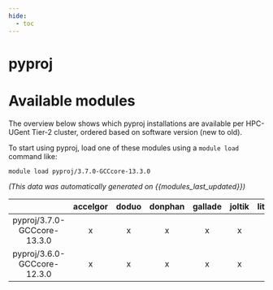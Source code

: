 ```yaml
---
hide:
  - toc
---
```


pyproj
======

# Available modules


The overview below shows which pyproj installations are available per HPC-UGent Tier-2 cluster, ordered based on software version (new to old).

To start using pyproj, load one of these modules using a `module load` command like:

```shell
module load pyproj/3.7.0-GCCcore-13.3.0
```

*(This data was automatically generated on {{modules_last_updated}})*

| |accelgor|doduo|donphan|gallade|joltik|litleo|shinx|
| :---: | :---: | :---: | :---: | :---: | :---: | :---: | :---: |
|pyproj/3.7.0-GCCcore-13.3.0|x|x|x|x|x|x|x|
|pyproj/3.6.0-GCCcore-12.3.0|x|x|x|x|x|x|x|
